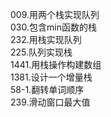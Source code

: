 009.用两个栈实现队列 <br>
030.包含min函数的栈 <br>
232.用栈实现队列 <br>
225.队列实现栈 <br>
1441.用栈操作构建数组 <br>
1381.设计一个增量栈 <br>
58-1.翻转单词顺序 <br>
239.滑动窗口最大值 <br>
